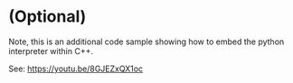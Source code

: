 # (Optional)

Note, this is an additional code sample showing how to embed the python interpreter within C++.

See: https://youtu.be/8GJEZxQX1oc
